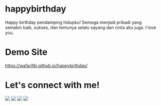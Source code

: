 # happybirthday
 Happy birthday pendamping hidupku! Semoga menjadi pribadi yang semakin baik, sukses, dan tentunya selalu sayang dan cinta aku juga. I love you.

# Demo Site
 <a href="https://wafarifki.github.io/happybirthday/">https://wafarifki.github.io/happybirthday/</a>

# Let's connect with me!
<p>
    <a href="https://wafarifki.github.io" target="_blank"><img src="https://img.shields.io/badge/Website-https://wafarifki.github.io-blue?" /></a>
    <a href="https://www.linkedin.com/in/wafarifqi" target="_blank"><img src="https://img.shields.io/badge/Linkedin-wafarifqi-blue" /></a>
    <a href="https://facebook.com/wafarifkianafin" target="_blank"><img src="https://img.shields.io/badge/Facebook-wafarifkianafin-blue" /></a>
    <a href="https://instagram.com/wafarifki_" target="_blank"><img src="https://img.shields.io/badge/Instagram-@wafarifki_-blue" /></a>
</p> 
